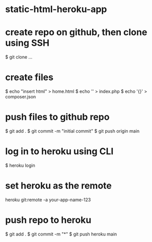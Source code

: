 # static-html-heroku-app

# create repo on github, then clone using SSH
$ git clone ...

# create files
$ echo "insert html" > home.html 
$ echo '<?php include_once("home.html"); ?>' > index.php
$ echo '{}' > composer.json

# push files to github repo
$ git add .
$ git commit -m "initial commit"
$ git push origin main

# log in to heroku using CLI
$ heroku login

# set heroku as the remote
heroku git:remote -a your-app-name-123

# push repo to heroku
$ git add .
$ git commit -m "*"
$ git push heroku main

